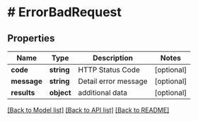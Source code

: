 # # ErrorBadRequest

## Properties

Name | Type | Description | Notes
------------ | ------------- | ------------- | -------------
**code** | **string** | HTTP Status Code | [optional]
**message** | **string** | Detail error message | [optional]
**results** | **object** | additional data | [optional]

[[Back to Model list]](../../README.md#models) [[Back to API list]](../../README.md#endpoints) [[Back to README]](../../README.md)
